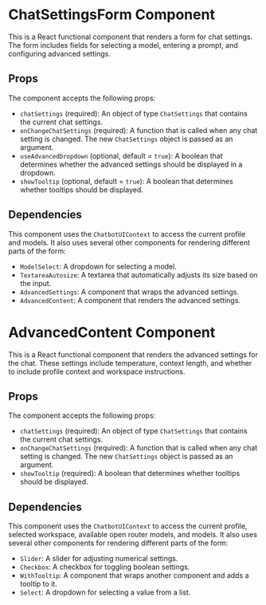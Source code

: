 # ChatSettingsForm Component

This is a React functional component that renders a form for chat settings. The form includes fields for selecting a model, entering a prompt, and configuring advanced settings.

## Props

The component accepts the following props:

- `chatSettings` (required): An object of type `ChatSettings` that contains the current chat settings.
- `onChangeChatSettings` (required): A function that is called when any chat setting is changed. The new `ChatSettings` object is passed as an argument.
- `useAdvancedDropdown` (optional, default = `true`): A boolean that determines whether the advanced settings should be displayed in a dropdown.
- `showTooltip` (optional, default = `true`): A boolean that determines whether tooltips should be displayed.

## Dependencies

This component uses the `ChatbotUIContext` to access the current profile and models. It also uses several other components for rendering different parts of the form:

- `ModelSelect`: A dropdown for selecting a model.
- `TextareaAutosize`: A textarea that automatically adjusts its size based on the input.
- `AdvancedSettings`: A component that wraps the advanced settings.
- `AdvancedContent`: A component that renders the advanced settings.

# AdvancedContent Component

This is a React functional component that renders the advanced settings for the chat. These settings include temperature, context length, and whether to include profile context and workspace instructions.

## Props

The component accepts the following props:

- `chatSettings` (required): An object of type `ChatSettings` that contains the current chat settings.
- `onChangeChatSettings` (required): A function that is called when any chat setting is changed. The new `ChatSettings` object is passed as an argument.
- `showTooltip` (required): A boolean that determines whether tooltips should be displayed.

## Dependencies

This component uses the `ChatbotUIContext` to access the current profile, selected workspace, available open router models, and models. It also uses several other components for rendering different parts of the form:

- `Slider`: A slider for adjusting numerical settings.
- `Checkbox`: A checkbox for toggling boolean settings.
- `WithTooltip`: A component that wraps another component and adds a tooltip to it.
- `Select`: A dropdown for selecting a value from a list.